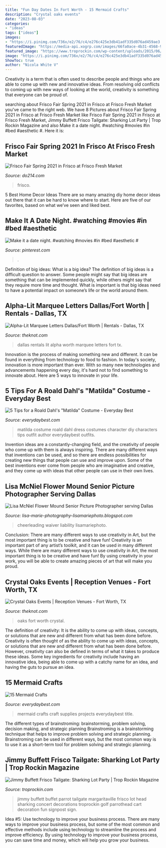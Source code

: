 ```yaml
---
title: "Fun Day Dates In Fort Worth - 15 Mermaid Crafts"
description: "Crystal oaks events"
date: "2023-08-03"
categories:
- "ideas"
tags: ["ideas"]
images:
- "https://i.pinimg.com/736x/e2/76/c4/e276c425e3db41adf335d076ad459ae3.jpg"
featuredImage: "https://media-api.xogrp.com/images/66fa0ace-4b31-4568-9588-2d5959963f6f"
featured_image: "https://www.troprockin.com/wp-content/uploads/2015/06/parrot-head-sign-post.jpg"
image: "https://i.pinimg.com/736x/e2/76/c4/e276c425e3db41adf335d076ad459ae3.jpg"
ShowToc: true
author: "Nicola White V"
---
```



Creativity is a term that is often used to describe people and things who are able to come up with new and innovative ideas. From resolving old conflicts to coming up with new ways of looking at the world, creativity is something that everyone can be proud of.

	

		
searching about Frisco Fair Spring 2021 in Frisco at Frisco Fresh Market you've came to the right web. We have 8 Pictures about Frisco Fair Spring 2021 in Frisco at Frisco Fresh Market like Frisco Fair Spring 2021 in Frisco at Frisco Fresh Market, Jimmy Buffett Frisco Tailgate: Sharking Lot Party | Trop Rockin Magazine and also Make it a date night. #watching #movies #in #bed #aesthetic #. Here it is:
		
    
## Frisco Fair Spring 2021 In Frisco At Frisco Fresh Market

<img loading=lazy src="https://assets0.dostuffmedia.com/uploads/aws_asset/aws_asset/7216849/f6ea8c91-a234-4687-85f8-a7fc467c4ab0.jpg" onerror="this.onerror=null;this.src='https://tse4.mm.bing.net/th?id=OIP.Z3Y-MTXVutnFlfm63CQ0sQHaD4&amp;pid=15.1';" alt="Frisco Fair Spring 2021 in Frisco at Frisco Fresh Market">

_Source: do214.com_

>frisco. 

	

5 Best Home Decor Ideas
There are so many amazing diy home decor ideas out there that it can be hard to know where to start. Here are five of our favorites, based on what we’ve seen and liked best.

    
## Make It A Date Night. #watching #movies #in #bed #aesthetic #

<img loading=lazy src="https://i.pinimg.com/736x/e2/76/c4/e276c425e3db41adf335d076ad459ae3.jpg" onerror="this.onerror=null;this.src='https://tse3.mm.bing.net/th?id=OIP.ZVJd2-QewfHoN0f9ph5a_AHaKP&amp;pid=15.1';" alt="Make it a date night. #watching #movies #in #bed #aesthetic #">

_Source: pinterest.com_

>. 

	

Definition of big ideas: What is a big idea?
The definition of big ideas is a difficult question to answer. Some people might say that big ideas are something that can be implemented quickly, while others might say that they require more time and thought. What is important is that big ideas need to have a potential impact on someone’s life or the world around them.

    
## Alpha-Lit Marquee Letters Dallas/Fort Worth | Rentals - Dallas, TX

<img loading=lazy src="https://media-api.xogrp.com/images/66fa0ace-4b31-4568-9588-2d5959963f6f" onerror="this.onerror=null;this.src='https://tse3.mm.bing.net/th?id=OIP.qPF48qCBhzqHmRmJr472nwHaE7&amp;pid=15.1';" alt="Alpha-Lit Marquee Letters Dallas/Fort Worth | Rentals - Dallas, TX">

_Source: theknot.com_

>dallas rentals lit alpha worth marquee letters fort tx. 

	

Innovation is the process of making something new and different. It can be found in everything from technology to food to fashion. In today's society, innovation is more important than ever. With so many new technologies and advancements happening every day, it's hard not to find something to innovate about. Here are 5 ways to innovate in your life.

    
## 5 Tips For A Roald Dahl&#039;s &quot;Matilda&quot; Costume - Everyday Best

<img loading=lazy src="https://everydaybest.com/wp-content/uploads/2016/10/matilda-costume-diy-768x1024.jpg" onerror="this.onerror=null;this.src='https://tse2.mm.bing.net/th?id=OIP.VXBz-T8s39B7B_FIPnoeAwHaJ4&amp;pid=15.1';" alt="5 Tips for a Roald Dahl&#039;s &quot;Matilda&quot; Costume - Everyday Best">

_Source: everydaybest.com_

>matilda costume roald dahl dress costumes character diy characters tips outfit author everydaybest outfits. 

	

Invention ideas are a constantly-changing field, and the creativity of people who come up with them is always inspiring. There are many different ways that inventions can be used, and so there are endless possibilities for creating new things that people can use and improve upon. Some of the best inventions ever come from people who are imaginative and creative, and they come up with ideas that other people can use in their own lives.

    
## Lisa McNiel Flower Mound Senior Picture Photographer Serving Dallas

<img loading=lazy src="https://1.bp.blogspot.com/-2ed40tjK8EM/VeYtZJiKQaI/AAAAAAAAQk0/ruont4xU6-U/s1600/2015-09-01_0012.jpg" onerror="this.onerror=null;this.src='https://tse3.mm.bing.net/th?id=OIP.apxUtVyfL1vbfeks8UlEHQHaE_&amp;pid=15.1';" alt="Lisa McNiel Flower Mound Senior Picture Photographer serving Dallas">

_Source: lisa-marie-photography-lisamariephoto.blogspot.com_

>cheerleading waiver liability lisamariephoto. 

	

Conclusion: There are many different ways to use creativity in Art, but the most important thing is to be creative and have fun!
Creativity is an important part of any artist’s toolkit, and it can be used in many different ways. While there are many different ways to use creativity in Art, the most important thing is to be creative and have fun! By using creativity in your work, you will be able to create amazing pieces of art that will make you proud.

    
## Crystal Oaks Events | Reception Venues - Fort Worth, TX

<img loading=lazy src="https://media-api.xogrp.com/images/78519405-3a33-420e-8ee7-7018510e0c99~rs_719.480" onerror="this.onerror=null;this.src='https://tse2.mm.bing.net/th?id=OIP.Wpu9A5UHdr3997LMlkUVowHaE8&amp;pid=15.1';" alt="Crystal Oaks Events | Reception Venues - Fort Worth, TX">

_Source: theknot.com_

>oaks fort worth crystal. 

	

The definition of creativity: It is the ability to come up with ideas, concepts, or solutions that are new and different from what has been done before.
Creativity is often thought of as the ability to come up with ideas, concepts, or solutions that are new and different from what has been done before. However, creativity can also be defined in terms of what it takes to produce these ideas. Some key ingredients for creativity include having an innovative idea, being able to come up with a catchy name for an idea, and having the guts to pursue an idea.

    
## 15 Mermaid Crafts

<img loading=lazy src="https://everydaybest.com/wp-content/uploads/2016/10/mermaid-title.jpg" onerror="this.onerror=null;this.src='https://tse4.mm.bing.net/th?id=OIP.4pk3B_jUevkUyTOYIiZRAAHaMQ&amp;pid=15.1';" alt="15 Mermaid Crafts">

_Source: everydaybest.com_

>mermaid crafts craft supplies projects everydaybest title. 

	

The different types of brainstroming: brainstorming, problem solving, decision making, and strategic planning
Brainstroming is a brainstorming technique that helps to improve problem solving and strategic planning. Brainstroming can be used in different ways, but the most common way is to use it as a short-term tool for problem solving and strategic planning.

    
## Jimmy Buffett Frisco Tailgate: Sharking Lot Party | Trop Rockin Magazine

<img loading=lazy src="https://www.troprockin.com/wp-content/uploads/2015/06/parrot-head-sign-post.jpg" onerror="this.onerror=null;this.src='https://tse2.mm.bing.net/th?id=OIP.TLG_eWoKjXWXO4WGxnFsNgHaJq&amp;pid=15.1';" alt="Jimmy Buffett Frisco Tailgate: Sharking Lot Party | Trop Rockin Magazine">

_Source: troprockin.com_

>jimmy buffett buffet parrot tailgate margaritaville frisco lot head sharking concert decorations troprockin golf parrothead cart decoration fun signpost sign. 

	

Idea #5: Use technology to improve your business process.
There are many ways to improve your business process, but some of the most common and effective methods include using technology to streamline the process and improve efficiency. By using technology to improve your business process, you can save time and money, which will help you grow your business.

